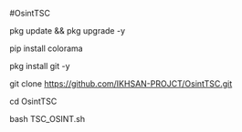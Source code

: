#OsintTSC

pkg update && pkg upgrade -y

pip install colorama

pkg install git -y

git clone https://github.com/IKHSAN-PROJCT/OsintTSC.git

cd OsintTSC

bash TSC_OSINT.sh
